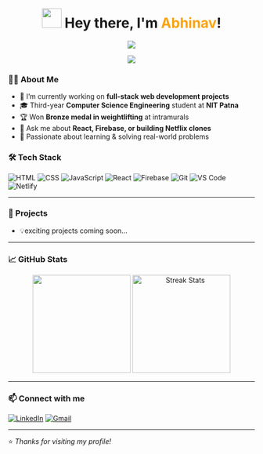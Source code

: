 <h1 align="center">
  <img src="https://media.giphy.com/media/hvRJCLFzcasrR4ia7z/giphy.gif" width="40"> Hey there, I'm <span style="color:#fca311">Abhinav</span>!
</h1>

<p align="center">
  <img src="https://readme-typing-svg.herokuapp.com?font=Fira+Code&weight=500&size=24&pause=1000&center=true&width=650&lines=🚀+Welcome+to+my+coding+space!;💻+Explore+my+projects+and+ideas.;🌱+Learning+and+building+every+day!" />
</p>

<p align="center">
  <img src="https://capsule-render.vercel.app/api?type=waving&color=gradient&height=200&section=header&text=Welcome%20to%20My%20GitHub!&fontSize=40&fontAlignY=35&desc=Full-Stack%20Web%20Developer%20from%20India&descAlignY=60&descAlign=50" />
</p>



### 🧑‍💻 About Me

- 🔭 I’m currently working on **full-stack web development projects**
- 🎓 Third-year **Computer Science Engineering** student at **NIT Patna**
- 🏆 Won **Bronze medal in weightlifting** at intramurals
- 💬 Ask me about **React, Firebase, or building Netflix clones**
- 📌 Passionate about learning & solving real-world problems  


### 🛠️ Tech Stack

![HTML](https://img.shields.io/badge/-HTML5-E34F26?style=flat-square&logo=html5&logoColor=white)
![CSS](https://img.shields.io/badge/-CSS3-1572B6?style=flat-square&logo=css3)
![JavaScript](https://img.shields.io/badge/-JavaScript-F7DF1E?style=flat-square&logo=javascript&logoColor=black)
![React](https://img.shields.io/badge/-React-61DAFB?style=flat-square&logo=react&logoColor=white)
![Firebase](https://img.shields.io/badge/-Firebase-FFCA28?style=flat-square&logo=firebase)
![Git](https://img.shields.io/badge/-Git-F05032?style=flat-square&logo=git&logoColor=white)
![VS Code](https://img.shields.io/badge/-VS%20Code-007ACC?style=flat-square&logo=visual-studio-code)
![Netlify](https://img.shields.io/badge/-Netlify-00C7B7?style=flat-square&logo=netlify&logoColor=white)

---

### 📂 Projects


- 💡exciting projects coming soon...

---

### 📈 GitHub Stats
<p align="center">
  <img src="https://github-readme-stats.vercel.app/api?username=abhi-170&show_icons=true&theme=tokyonight" height="200px" width="auto" />
  <img src="https://github-readme-streak-stats.herokuapp.com/?user=abhi-170&theme=tokyonight" alt="Streak Stats" height="200px" width="auto" />
</p>



---

### 📫 Connect with me

[![LinkedIn](https://img.shields.io/badge/-LinkedIn-blue?style=flat-square&logo=Linkedin&logoColor=white&link=https://linkedin.com/in/yourprofile)](http://www.linkedin.com/in/abhinav-abhinav-7b2a66271)
[![Gmail](https://img.shields.io/badge/-abhinavabhinav66587@gmail.com-c14438?style=flat-square&logo=Gmail&logoColor=white)](mailto:abhinavabhinav66587@gmail.com)

---

⭐ *Thanks for visiting my profile!*
